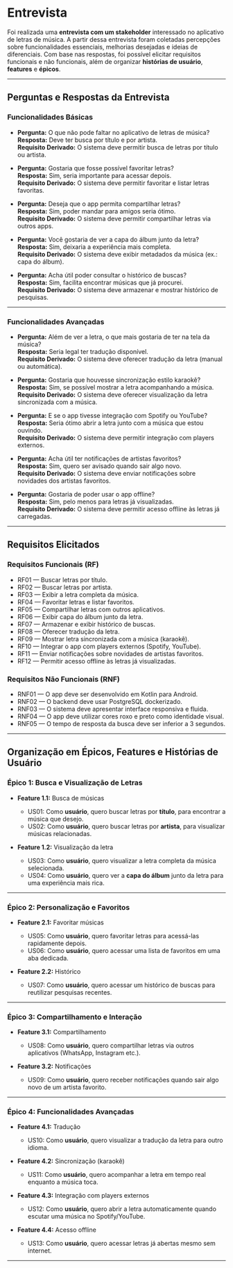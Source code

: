 # Entrevista

Foi realizada uma **entrevista com um stakeholder** interessado no aplicativo de letras de música. A partir dessa entrevista foram coletadas percepções sobre funcionalidades essenciais, melhorias desejadas e ideias de diferenciais. Com base nas respostas, foi possível elicitar requisitos funcionais e não funcionais, além de organizar **histórias de usuário**, **features** e **épicos**.

---

## Perguntas e Respostas da Entrevista

### Funcionalidades Básicas
- **Pergunta:** O que não pode faltar no aplicativo de letras de música?  
  **Resposta:** Deve ter busca por título e por artista.  
  **Requisito Derivado:** O sistema deve permitir busca de letras por título ou artista.

- **Pergunta:** Gostaria que fosse possível favoritar letras?  
  **Resposta:** Sim, seria importante para acessar depois.  
  **Requisito Derivado:** O sistema deve permitir favoritar e listar letras favoritas.

- **Pergunta:** Deseja que o app permita compartilhar letras?  
  **Resposta:** Sim, poder mandar para amigos seria ótimo.  
  **Requisito Derivado:** O sistema deve permitir compartilhar letras via outros apps.

- **Pergunta:** Você gostaria de ver a capa do álbum junto da letra?  
  **Resposta:** Sim, deixaria a experiência mais completa.  
  **Requisito Derivado:** O sistema deve exibir metadados da música (ex.: capa do álbum).

- **Pergunta:** Acha útil poder consultar o histórico de buscas?  
  **Resposta:** Sim, facilita encontrar músicas que já procurei.  
  **Requisito Derivado:** O sistema deve armazenar e mostrar histórico de pesquisas.

---

### Funcionalidades Avançadas
- **Pergunta:** Além de ver a letra, o que mais gostaria de ter na tela da música?  
  **Resposta:** Seria legal ter tradução disponível.  
  **Requisito Derivado:** O sistema deve oferecer tradução da letra (manual ou automática).

- **Pergunta:** Gostaria que houvesse sincronização estilo karaokê?  
  **Resposta:** Sim, se possível mostrar a letra acompanhando a música.  
  **Requisito Derivado:** O sistema deve oferecer visualização da letra sincronizada com a música.

- **Pergunta:** E se o app tivesse integração com Spotify ou YouTube?  
  **Resposta:** Seria ótimo abrir a letra junto com a música que estou ouvindo.  
  **Requisito Derivado:** O sistema deve permitir integração com players externos.

- **Pergunta:** Acha útil ter notificações de artistas favoritos?  
  **Resposta:** Sim, quero ser avisado quando sair algo novo.  
  **Requisito Derivado:** O sistema deve enviar notificações sobre novidades dos artistas favoritos.

- **Pergunta:** Gostaria de poder usar o app offline?  
  **Resposta:** Sim, pelo menos para letras já visualizadas.  
  **Requisito Derivado:** O sistema deve permitir acesso offline às letras já carregadas.

---

## Requisitos Elicitados

### Requisitos Funcionais (RF)
- RF01 — Buscar letras por título.  
- RF02 — Buscar letras por artista.  
- RF03 — Exibir a letra completa da música.  
- RF04 — Favoritar letras e listar favoritos.  
- RF05 — Compartilhar letras com outros aplicativos.  
- RF06 — Exibir capa do álbum junto da letra.  
- RF07 — Armazenar e exibir histórico de buscas.  
- RF08 — Oferecer tradução da letra.  
- RF09 — Mostrar letra sincronizada com a música (karaokê).  
- RF10 — Integrar o app com players externos (Spotify, YouTube).  
- RF11 — Enviar notificações sobre novidades de artistas favoritos.  
- RF12 — Permitir acesso offline às letras já visualizadas.  

### Requisitos Não Funcionais (RNF)
- RNF01 — O app deve ser desenvolvido em Kotlin para Android.  
- RNF02 — O backend deve usar PostgreSQL dockerizado.  
- RNF03 — O sistema deve apresentar interface responsiva e fluida.  
- RNF04 — O app deve utilizar cores roxo e preto como identidade visual.  
- RNF05 — O tempo de resposta da busca deve ser inferior a 3 segundos.  

---

## Organização em Épicos, Features e Histórias de Usuário

### Épico 1: Busca e Visualização de Letras
- **Feature 1.1:** Busca de músicas  
  - US01: Como **usuário**, quero buscar letras por **título**, para encontrar a música que desejo.  
  - US02: Como **usuário**, quero buscar letras por **artista**, para visualizar músicas relacionadas.  

- **Feature 1.2:** Visualização da letra  
  - US03: Como **usuário**, quero visualizar a letra completa da música selecionada.  
  - US04: Como **usuário**, quero ver a **capa do álbum** junto da letra para uma experiência mais rica.  

---

### Épico 2: Personalização e Favoritos
- **Feature 2.1:** Favoritar músicas  
  - US05: Como **usuário**, quero favoritar letras para acessá-las rapidamente depois.  
  - US06: Como **usuário**, quero acessar uma lista de favoritos em uma aba dedicada.  

- **Feature 2.2:** Histórico  
  - US07: Como **usuário**, quero acessar um histórico de buscas para reutilizar pesquisas recentes.  

---

### Épico 3: Compartilhamento e Interação
- **Feature 3.1:** Compartilhamento  
  - US08: Como **usuário**, quero compartilhar letras via outros aplicativos (WhatsApp, Instagram etc.).  

- **Feature 3.2:** Notificações  
  - US09: Como **usuário**, quero receber notificações quando sair algo novo de um artista favorito.  

---

### Épico 4: Funcionalidades Avançadas
- **Feature 4.1:** Tradução  
  - US10: Como **usuário**, quero visualizar a tradução da letra para outro idioma.  

- **Feature 4.2:** Sincronização (karaokê)  
  - US11: Como **usuário**, quero acompanhar a letra em tempo real enquanto a música toca.  

- **Feature 4.3:** Integração com players externos  
  - US12: Como **usuário**, quero abrir a letra automaticamente quando escutar uma música no Spotify/YouTube.  

- **Feature 4.4:** Acesso offline  
  - US13: Como **usuário**, quero acessar letras já abertas mesmo sem internet.  

---
